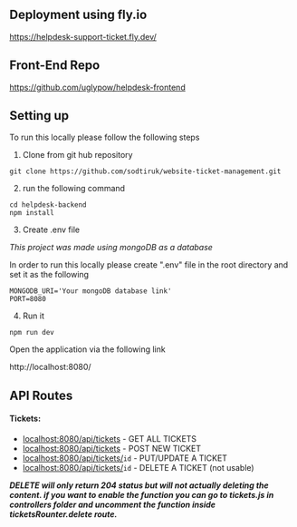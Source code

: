 ## Deployment using fly.io
https://helpdesk-support-ticket.fly.dev/

## Front-End Repo
https://github.com/uglypow/helpdesk-frontend

## Setting up
To run this locally please follow the following steps

1. Clone from git hub repository

```
git clone https://github.com/sodtiruk/website-ticket-management.git
```

2. run the following command

```
cd helpdesk-backend
npm install
```

3. Create .env file 

*This project was made using mongoDB as a database*

In order to run this locally please create ".env" file 
in the root directory and set it as the following

```
MONGODB_URI='Your mongoDB database link'
PORT=8080
```

4. Run it

```
npm run dev
```

Open the application via the following link

http://localhost:8080/


## API Routes

#### Tickets:

- [localhost:8080/api/tickets](http://localhost:8080/api/tickets) - GET ALL TICKETS
- [localhost:8080/api/tickets](http://localhost:8080/api/tickets) - POST NEW TICKET
- [localhost:8080/api/tickets/](http://localhost:8080/api/tickets/)`id` - PUT/UPDATE A TICKET
- [localhost:8080/api/tickets/](http://localhost:8080/api/tickets/)`id` - DELETE A TICKET (not usable) 

**_DELETE will only return 204 status but will not actually deleting the content. if you want to enable the function you can go to tickets.js in controllers folder and uncomment the function inside ticketsRounter.delete route._** 